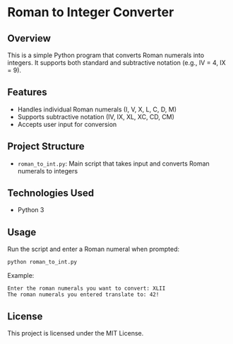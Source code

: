 # Roman to Integer Converter

## Overview
This is a simple Python program that converts Roman numerals into integers. It supports both standard and subtractive notation (e.g., IV = 4, IX = 9).

## Features
- Handles individual Roman numerals (I, V, X, L, C, D, M)
- Supports subtractive notation (IV, IX, XL, XC, CD, CM)
- Accepts user input for conversion

## Project Structure
- `roman_to_int.py`: Main script that takes input and converts Roman numerals to integers

## Technologies Used
- Python 3

## Usage
Run the script and enter a Roman numeral when prompted:
```bash
python roman_to_int.py
```
Example:
```
Enter the roman numerals you want to convert: XLII
The roman numerals you entered translate to: 42!
```

## License
This project is licensed under the MIT License.
